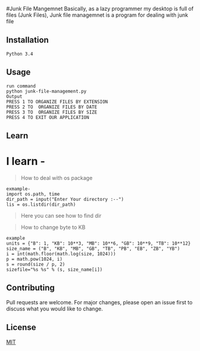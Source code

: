 #Junk File Mangemnet 
 Basically, as a lazy programmer my desktop is full of files (Junk Files), Junk file managemnet is a program for dealing with junk file


## Installation 
```
Python 3.4
```
## Usage
```
run command 
python junk-file-management.py
Output
PRESS 1 TO ORGANIZE FILES BY EXTENSION
PRESS 2 TO  ORGANIZE FILES BY DATE
PRESS 3 TO  ORGANIZE FILES BY SIZE
PRESS 4 TO EXIT OUR APPLICATION
```

## Learn 

# I learn -
>How to deal with os package 
```
exmample-
import os.path, time
dir_path = input("Enter Your directory :--")
lis = os.listdir(dir_path)
```


>Here you can see how to find dir

>How to change byte to KB 
```
example
units = {"B": 1, "KB": 10**3, "MB": 10**6, "GB": 10**9, "TB": 10**12}
size_name = ("B", "KB", "MB", "GB", "TB", "PB", "EB", "ZB", "YB")
i = int(math.floor(math.log(size, 1024)))
p = math.pow(1024, i)
s = round(size / p, 2)
sizefile="%s %s" % (s, size_name[i])
```

## Contributing
Pull requests are welcome. For major changes, please open an issue first to discuss what you would like to change.

## License
[MIT](https://choosealicense.com/licenses/mit/)
